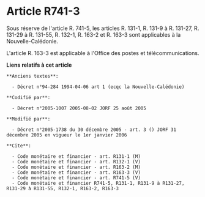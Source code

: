 # Article R741-3

Sous réserve de l'article R. 741-5, les articles R. 131-1, R. 131-9 à R. 131-27, R. 131-29 à R. 131-55, R. 132-1, R. 163-2 et
R. 163-3 sont applicables à la Nouvelle-Calédonie.

L'article R. 163-3 est applicable à l'Office des postes et télécommunications.

**Liens relatifs à cet article**

	**Anciens textes**:

	  - Décret n°94-284 1994-04-06 art 1 (ecqc la Nouvelle-Calédonie)

	**Codifié par**:

	  - Décret n°2005-1007 2005-08-02 JORF 25 août 2005

	**Modifié par**:

	  - Décret n°2005-1738 du 30 décembre 2005 - art. 3 () JORF 31 décembre 2005 en vigueur le 1er janvier 2006

	**Cite**:

	  - Code monétaire et financier - art. R131-1 (M)
	  - Code monétaire et financier - art. R132-1 (V)
	  - Code monétaire et financier - art. R163-2 (M)
	  - Code monétaire et financier - art. R163-3 (V)
	  - Code monétaire et financier - art. R741-5 (V)
	  - Code monétaire et financier R741-5, R131-1, R131-9 à R131-27, R131-29 à R131-55, R132-1, R163-2, R163-3
